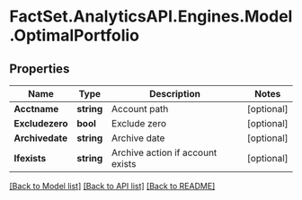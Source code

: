 # FactSet.AnalyticsAPI.Engines.Model.OptimalPortfolio
## Properties

Name | Type | Description | Notes
------------ | ------------- | ------------- | -------------
**Acctname** | **string** | Account path | [optional] 
**Excludezero** | **bool** | Exclude zero | [optional] 
**Archivedate** | **string** | Archive date | [optional] 
**Ifexists** | **string** | Archive action if account exists | [optional] 

[[Back to Model list]](../README.md#documentation-for-models) [[Back to API list]](../README.md#documentation-for-api-endpoints) [[Back to README]](../README.md)

